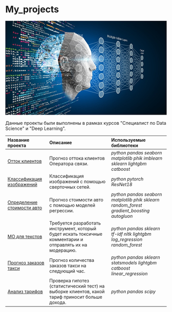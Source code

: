 # My_projects

<img src="image/ml.jpg" width="700" >

Данные проекты были выполнены в рамках курсов "Специалист по Data Science" и "Deep Learning".

| Название проекта | Описание | Используемые библиотеки | 
| :---------------------- | :---------------------- | :---------------------- |
| [Отток клиентов](telecom) | Прогноз оттока клиентов Оператора связи. | *python pandas seaborn matplotlib phik imblearn sklearn lightgbm catboost* |
| [Классификация изображений](simpsons) | Классификация изображений с помощью сверточных сетей. | *python pytorch ResNet18* |
| [Определение стоимости авто](car_price) | Прогноз стоимости авто с помощью моделей регрессии. | *python pandas seaborn matplotlib phik sklearn random_forest gradient_boosting autogluon* |
| [МО для текстов](comments_toxic) | Требуется разработать инструмент, который будет искать токсичные комментарии и отправлять их на модерацию. | *python pandas sklearn tf-idf nltk  lightgbm log_regression random_forest* |
| [Прогноз заказов такси](taxi-orders) | Прогноз количества заказов такси на следующий час. | *python pandas sklearn statsmodels lightgbm catboost linear_regression* |
| [Анализ тарифов](tariff_telecom) | Проверка гипотез (статистический тест) на выборке клиентов, какой тариф приносит больше дохода. | *python pandas scipy* |


